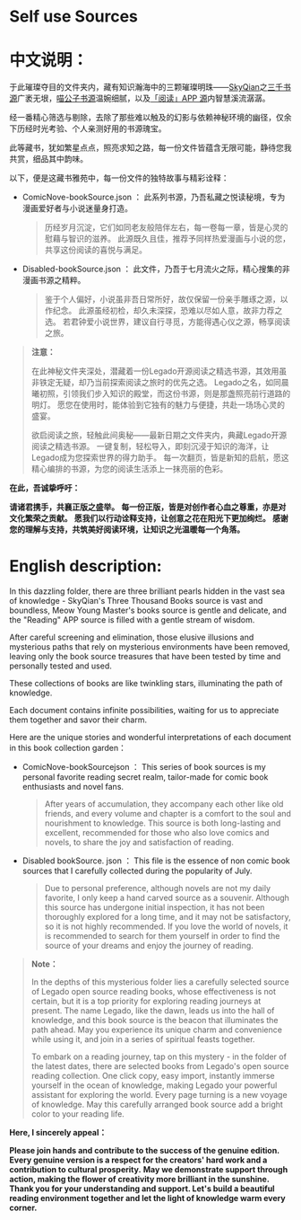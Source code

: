 # Self use Sources

# 中文说明：

于此璀璨夺目的文件夹内，藏有知识瀚海中的三颗璀璨明珠——[SkyQian](https://www.skyqian.com/)之[三千书源](https://www.skyqian.com/archives/SanQianShuYuan.html)广袤无垠，[喵公子](http://yuedu.miaogongzi.net/)[书源](http://yuedu.miaogongzi.net/gx.html)温婉细腻，以及[「阅读」APP 源](https://legado.aoaostar.com/)内智慧溪流潺潺。

经一番精心筛选与剔除，去除了那些难以触及的幻影与依赖神秘环境的幽径，仅余下历经时光考验、个人亲测好用的书源瑰宝。

此等藏书，犹如繁星点点，照亮求知之路，每一份文件皆蕴含无限可能，静待您我共赏，细品其中韵味。

以下，便是这藏书雅苑中，每一份文件的独特故事与精彩诠释：

- ComicNove-bookSource.json ： 此系列书源，乃吾私藏之悦读秘境，专为漫画爱好者与小说迷量身打造。
  
  > 历经岁月沉淀，它们如同老友般陪伴左右，每一卷每一章，皆是心灵的慰藉与智识的滋养。
  > 此源既久且佳，推荐予同样热爱漫画与小说的您，共享这份阅读的喜悦与满足。

- Disabled-bookSource.json ： 此文件，乃吾于七月流火之际，精心搜集的非漫画书源之精粹。
  
  > 鉴于个人偏好，小说虽非吾日常所好，故仅保留一份亲手雕琢之源，以作纪念。
  > 此源虽经初检，却久未深探，恐难以尽如人意，故非力荐之选。
  > 若君钟爱小说世界，建议自行寻觅，方能得遇心仪之源，畅享阅读之旅。

> **注意：**
> 
> 在此神秘文件夹深处，潜藏着一份Legado开源阅读之精选书源，其效用虽非铁定无疑，却乃当前探索阅读之旅时的优先之选。
> Legado之名，如同晨曦初照，引领我们步入知识的殿堂，而这份书源，则是那盏照亮前行道路的明灯。
> 愿您在使用时，能体验到它独有的魅力与便捷，共赴一场场心灵的盛宴。
> 
> 欲启阅读之旅，轻触此间奥秘——最新日期之文件夹内，典藏Legado开源阅读之精选书源。
> 一键复制，轻松导入，即刻沉浸于知识的海洋，让Legado成为您探索世界的得力助手。
> 每一次翻页，皆是新知的启航，愿这精心编排的书源，为您的阅读生活添上一抹亮丽的色彩。

**在此，吾诚挚呼吁：**

**请诸君携手，共襄正版之盛举。**
**每一份正版，皆是对创作者心血之尊重，亦是对文化繁荣之贡献。**
**愿我们以行动诠释支持，让创意之花在阳光下更加绚烂。**
**感谢您的理解与支持，共筑美好阅读环境，让知识之光温暖每一个角落。**

# English description:

In this dazzling folder, there are three brilliant pearls hidden in the vast sea of knowledge - SkyQian's Three Thousand Books source is vast and boundless, Meow Young Master's books source is gentle and delicate, and the "Reading" APP source is filled with a gentle stream of wisdom. 

After careful screening and elimination, those elusive illusions and mysterious paths that rely on mysterious environments have been removed, leaving only the book source treasures that have been tested by time and personally tested and used. 

These collections of books are like twinkling stars, illuminating the path of knowledge. 

Each document contains infinite possibilities, waiting for us to appreciate them together and savor their charm. 

Here are the unique stories and wonderful interpretations of each document in this book collection garden：

- ComicNove-bookSourcejson ： This series of book sources is my personal favorite reading secret realm, tailor-made for comic book enthusiasts and novel fans.
  
  > After years of accumulation, they accompany each other like old friends, and every volume and chapter is a comfort to the soul and nourishment to knowledge.
  > This source is both long-lasting and excellent, recommended for those who also love comics and novels, to share the joy and satisfaction of reading.

- Disabled bookSource. json ： This file is the essence of non comic book sources that I carefully collected during the popularity of July.
  
  > Due to personal preference, although novels are not my daily favorite, I only keep a hand carved source as a souvenir.
  > Although this source has undergone initial inspection, it has not been thoroughly explored for a long time, and it may not be satisfactory, so it is not highly recommended.
  > If you love the world of novels, it is recommended to search for them yourself in order to find the source of your dreams and enjoy the journey of reading.

> **Note：**
> 
> In the depths of this mysterious folder lies a carefully selected source of Legado open source reading books, whose effectiveness is not certain, but it is a top priority for exploring reading journeys at present.
> The name Legado, like the dawn, leads us into the hall of knowledge, and this book source is the beacon that illuminates the path ahead.
> May you experience its unique charm and convenience while using it, and join in a series of spiritual feasts together.
> 
> To embark on a reading journey, tap on this mystery - in the folder of the latest dates, there are selected books from Legado's open source reading collection.
> One click copy, easy import, instantly immerse yourself in the ocean of knowledge, making Legado your powerful assistant for exploring the world.
> Every page turning is a new voyage of knowledge. May this carefully arranged book source add a bright color to your reading life.

**Here, I sincerely appeal：**

**Please join hands and contribute to the success of the genuine edition.**
**Every genuine version is a respect for the creators' hard work and a contribution to cultural prosperity.**
**May we demonstrate support through action, making the flower of creativity more brilliant in the sunshine.**
**Thank you for your understanding and support. Let's build a beautiful reading environment together and let the light of knowledge warm every corner.**